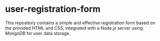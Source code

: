 # user-registration-form
This repository contains a simple and effective registration form based on the provided HTML and CSS, integrated with a Node.js server using MongoDB for user data storage.
